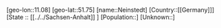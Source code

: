 ﻿---
location: [51.75,11.08]
mapzoom: [7,12] 
mapmarker: city 
type: City
tags:
- geo/City


SpocWebEntityId: 32772
isDeleted: false
confidential: public

---
[geo-lon::11.08]
[geo-lat::51.75]
[name::Neinstedt]
[Country::[[Germany]]]
[State :: [[../../Sachsen-Anhalt]] ]
[Population::]
[Unknown::]

